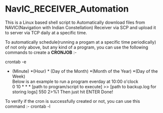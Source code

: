 # NavIC_RECEIVER_Automation

This is a Linux based shell script to Automatically download files from NAVIC(Navigation with Indian Constellation) Receiver via SCP and upload it to server via TCP daily at a specific time.

To automatically schedule(running a progam at a specific time periodically) of not only above, but any kind of a program, you can use the following commands to create a <b>CRONJOB</b> :-  

crontab -e  
* (Minute) *(Hour) * (Day of the Month) *(Month of the Year) *(Day of the Week)  
Below is an example to run a program everday at 10:00 o'clock  
0 10 * * * [path to program/script to execute] >> [path to backup.log for storing logs] 550 2>%1
Then just hit ENTER
Done!
 
 To verify if the cron is successfully created or not, you can use this command :-
 crontab -l
